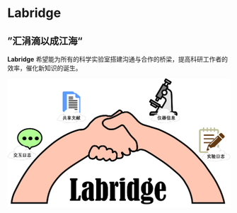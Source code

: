 # **Labridge**

## ”汇涓滴以成江海“
**Labridge** 希望能为所有的科学实验室搭建沟通与合作的桥梁，提高科研工作者的效率，催化新知识的诞生。

![Labridge: to be the bridge of your Lab](../assets/images/home.jpg)

[//]: # (<figure class="figure-image">)

[//]: # ()
[//]: # (  <img src="\assets\images\home.svg" alt="Example" />)

[//]: # ()
[//]: # (  <figcaption>Labridge希望能搭建实验室沟通合作的桥梁</figcaption>)

[//]: # ()
[//]: # (</figure>)